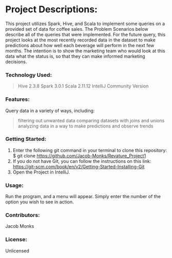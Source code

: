 # Project Descriptions:
This project utilizes Spark, Hive, and Scala to implement some queries on a provided set of data for coffee sales. The Problem Scenarios below describe all of the queries that were implemented. For the future query, this project looks at the most recently recorded data in the dataset to make predictions about how well each beverage will perform in the next few months. The intention is to show the marketing team who would look at this data what the status is, so that they can make informed marketing decisions.

### Technology Used:
>Hive 2.3.8
>Spark 3.0.1
>Scala 2.11.12
>IntelliJ Community Version

### Features:
Query data in a variety of ways, including:
>filtering out unwanted data
>comparing datasets with joins and unions
>analyzing data in a way to make predictions and observe trends

### Getting Started:
1. Enter the following git command in your terminal to clone this repository:
       $ git clone https://github.com/Jacob-Monks/Revature_Project1
2. If you do not have Git, you can follow the instructions on this link:
       https://git-scm.com/book/en/v2/Getting-Started-Installing-Git
3. Open the Project in IntelliJ.

### Usage:
Run the program, and a menu will appear. Simply enter the number of the option you wish to see in action.

### Contributors:
Jacob Monks

### License:
Unlicensed
